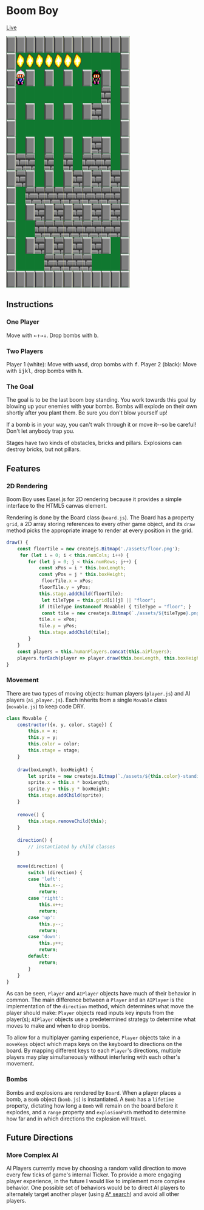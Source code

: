 # Boom Boy #

[Live](http://danielrothblatt.me/boom-boy)

![Still from Boom Boy](./assets/boom-boy-action-shot.png)

## Instructions ##

### One Player ###

Move with <kbd>←</kbd><kbd>↑</kbd><kbd>→</kbd><kbd>↓</kbd>. Drop bombs with <kbd>b</kbd>.

### Two Players ###

Player 1 (white): Move with <kbd>w</kbd><kbd>a</kbd><kbd>s</kbd><kbd>d</kbd>, drop bombs with <kbd>f</kbd>.
Player 2 (black): Move with <kbd>i</kbd><kbd>j</kbd><kbd>k</kbd><kbd>l</kbd>, drop bombs with <kbd>h</kbd>.

### The Goal ###

The goal is to be the last boom boy standing. You work towards this
goal by blowing up your enemies with your bombs. Bombs will explode on
their own shortly after you plant them. Be sure you don't blow
yourself up!

If a bomb is in your way, you can't walk through it or move it--so be
careful! Don't let anybody trap you.

Stages have two kinds of obstacles, bricks and pillars. Explosions
can destroy bricks, but not pillars.

## Features ##

### 2D Rendering ###

Boom Boy uses Easel.js for 2D rendering because it provides a simple
interface to the HTML5 canvas element.

Rendering is done by the Board class (`board.js`). The Board has a
property `grid`, a 2D array storing references to every other game
object, and its `draw` method picks the appropriate image to render at
every position in the grid.

``` javascript
draw() {
    const floorTile = new createjs.Bitmap('./assets/floor.png');
     for (let i = 0; i < this.numCols; i++) {
        for (let j = 0; j < this.numRows; j++) {
            const xPos = i * this.boxLength;
            const yPos = j * this.boxHeight;
             floorTile.x = xPos;
            floorTile.y = yPos;
            this.stage.addChild(floorTile);
             let tileType = this.grid[i][j] || "floor";
            if (tileType instanceof Movable) { tileType = "floor"; }
             const tile = new createjs.Bitmap(`./assets/${tileType}.png`);
            tile.x = xPos;
            tile.y = yPos;
            this.stage.addChild(tile);
        }
    }
    const players = this.humanPlayers.concat(this.aiPlayers);
    players.forEach(player => player.draw(this.boxLength, this.boxHeight));
}
```

### Movement ###

There are two types of moving objects: human players (`player.js`) and
AI players (`ai_player.js`). Each inherits from a single `Movable` class
(`movable.js`) to keep code DRY.

``` javascript
class Movable {
    constructor({x, y, color, stage}) {
        this.x = x;
        this.y = y;
        this.color = color;
        this.stage = stage;
    }

    draw(boxLength, boxHeight) {
        let sprite = new createjs.Bitmap(`./assets/${this.color}-standing-player.png`);
        sprite.x = this.x * boxLength;
        sprite.y = this.y * boxHeight;
        this.stage.addChild(sprite);
    }

    remove() {
        this.stage.removeChild(this);
    }

    direction() {
        // instantiated by child classes
    }

    move(direction) {
        switch (direction) {
        case 'left':
            this.x--;
            return;
        case 'right':
            this.x++;
            return;
        case 'up':
            this.y--;
            return;
        case 'down':
            this.y++;
            return;
        default:
            return;
        }
    }
}
```

As can be seen, `Player` and `AIPlayer` objects have much of their
behavior in common. The main difference between a `Player` and an
`AIPlayer` is the implementation of the `direction` method, which
determines what move the player should make: `Player` objects read
inputs key inputs from the player(s); `AIPlayer` objects use a
predetermined strategy to determine what moves to make and when to
drop bombs.

To allow for a multiplayer gaming experience, `Player` objects take in
a `moveKeys` object which maps keys on the keyboard to directions on
the board. By mapping different keys to each `Player`'s directions,
multiple players may play simultaneously without interfering with each
other's movement.

### Bombs ###

Bombs and explosions are rendered by `Board`. When a player places a
bomb, a `Bomb` object (`bomb.js`) is instantiated. A `Bomb` has a
`lifetime` property, dictating how long a `Bomb` will remain on the
board before it explodes, and a `range` property and `explosionPath`
method to determine how far and in which directions the explosion will
travel.

## Future Directions ##

### More Complex AI ###

AI Players currently move by choosing a random valid direction to move
every few ticks of game's internal Ticker. To provide a more engaging
player experience, in the future I would like to implement more
complex behavior. One possible set of behaviors would be to direct AI
players to alternately target another player (using [A* search](http://en.wikipedia.org/wiki/A*_search_algorithm))
and avoid all other players.
